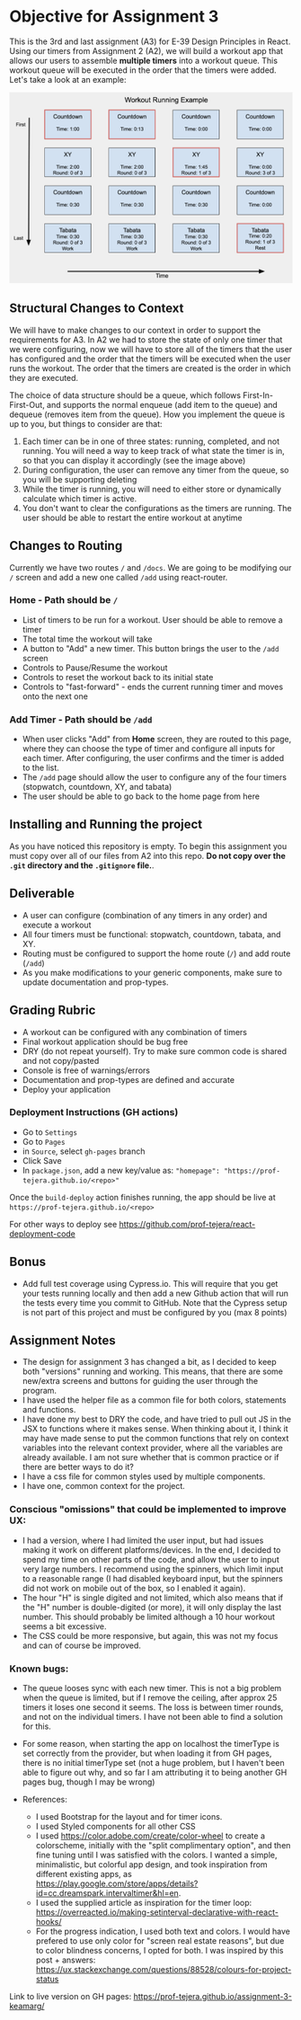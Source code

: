 # Objective for Assignment 3

This is the 3rd and last assignment (A3) for E-39 Design Principles in React. Using our timers from Assignment 2 (A2), we will build a workout app that allows our users to assemble **multiple timers** into a workout queue. This workout queue will be executed in the order that the timers were added. Let's take a look at an example:

![Workout example 1](images/example_workout.png)

## Structural Changes to Context

We will have to make changes to our context in order to support the requirements for A3. In A2 we had to store the state of only one timer that we were configuring, now we will have to store all of the timers that the user has configured and the order that the timers will be executed when the user runs the workout. The order that the timers are created is the order in which they are executed.

The choice of data structure should be a queue, which follows First-In-First-Out, and supports the normal enqueue (add item to the queue) and dequeue (removes item from the queue). How you implement the queue is up to you, but things to consider are that:

1. Each timer can be in one of three states: running, completed, and not running. You will need a way to keep track of what state the timer is in, so that you can display it accordingly (see the image above)
2. During configuration, the user can remove any timer from the queue, so you will be supporting deleting
3. While the timer is running, you will need to either store or dynamically calculate which timer is active.
4. You don't want to clear the configurations as the timers are running. The user should be able to restart the entire workout at anytime

## Changes to Routing

Currently we have two routes `/` and `/docs`. We are going to be modifying our `/` screen and add a new one called `/add` using react-router.

### Home - Path should be `/`

- List of timers to be run for a workout. User should be able to remove a timer
- The total time the workout will take
- A button to "Add" a new timer. This button brings the user to the `/add` screen
- Controls to Pause/Resume the workout
- Controls to reset the workout back to its initial state
- Controls to "fast-forward" - ends the current running timer and moves onto the next one

### Add Timer - Path should be `/add`

- When user clicks "Add" from **Home** screen, they are routed to this page, where they can choose the type of timer and configure all inputs for each timer. After configuring, the user confirms and the timer is added to the list.
- The `/add` page should allow the user to configure any of the four timers (stopwatch, countdown, XY, and tabata)
- The user should be able to go back to the home page from here

## Installing and Running the project

As you have noticed this repository is empty. To begin this assignment you must copy over all of our files from A2 into this repo. **Do not copy over the `.git` directory and the `.gitignore` file.**.

## Deliverable

- A user can configure (combination of any timers in any order) and execute a workout
- All four timers must be functional: stopwatch, countdown, tabata, and XY.
- Routing must be configured to support the home route (`/`) and add route (`/add`)
- As you make modifications to your generic components, make sure to update documentation and prop-types.

## Grading Rubric

- A workout can be configured with any combination of timers
- Final workout application should be bug free
- DRY (do not repeat yourself). Try to make sure common code is shared and not copy/pasted
- Console is free of warnings/errors
- Documentation and prop-types are defined and accurate
- Deploy your application

### Deployment Instructions (GH actions)

- Go to `Settings`
- Go to `Pages`
- in `Source`, select `gh-pages` branch
- Click Save
- In `package.json`, add a new key/value as: `"homepage": "https://prof-tejera.github.io/<repo>"`

Once the `build-deploy` action finishes running, the app should be live
at `https://prof-tejera.github.io/<repo>`

For other ways to deploy see https://github.com/prof-tejera/react-deployment-code

## Bonus

- Add full test coverage using Cypress.io. This will require that you get your tests running locally and then add a new Github action that will run the tests every time you commit to GitHub. Note that the Cypress setup is not part of this project and must be configured by you (max 8 points)

## Assignment Notes

- The design for assignment 3 has changed a bit, as I decided to keep both "versions" running and working. This means, that there are some new/extra screens and buttons for guiding the user through the program.
- I have used the helper file as a common file for both colors, statements and functions.
- I have done my best to DRY the code, and have tried to pull out JS in the JSX to functions where it makes sense. When thinking about it, I think it may have made sense to put the common functions that rely on context variables into the relevant context provider, where all the variables are already available. I am not sure whether that is common practice or if there are better ways to do it?
- I have a css file for common styles used by multiple components.
- I have one, common context for the project.

### Conscious "omissions" that could be implemented to improve UX:

- I had a version, where I had limited the user input, but had issues making it work on different platforms/devices. In the end, I decided to spend my time on other parts of the code, and allow the user to input very large numbers. I recommend using the spinners, which limit input to a reasonable range (I had disabled keyboard input, but the spinners did not work on mobile out of the box, so I enabled it again).
- The hour "H" is single digited and not limited, which also means that if the "H" number is double-digited (or more), it will only display the last number. This should probably be limited although a 10 hour workout seems a bit excessive.
- The CSS could be more responsive, but again, this was not my focus and can of course be improved.

### Known bugs:

- The queue looses sync with each new timer. This is not a big problem when the queue is limited, but if I remove the ceiling, after approx 25 timers it loses one second it seems. The loss is between timer rounds, and not on the individual timers. I have not been able to find a solution for this.
- For some reason, when starting the app on localhost the timerType is set correctly from the provider, but when loading it from GH pages, there is no initial timerType set (not a huge problem, but I haven't been able to figure out why, and so far I am attributing it to being another GH pages bug, though I may be wrong)

- References:
  - I used Bootstrap for the layout and for timer icons.
  - I used Styled components for all other CSS
  - I used https://color.adobe.com/create/color-wheel to create a colorscheme, initially with the "split complimentary option", and then fine tuning until I was satisfied with the colors. I wanted a simple, minimalistic, but colorful app design, and took inspiration from different existing apps, as https://play.google.com/store/apps/details?id=cc.dreamspark.intervaltimer&hl=en.
  - I used the supplied article as inspiration for the timer loop: https://overreacted.io/making-setinterval-declarative-with-react-hooks/
  - For the progress indication, I used both text and colors. I would have prefered to use only color for "screen real estate reasons", but due to color blindness concerns, I opted for both. I was inspired by this post + answers: https://ux.stackexchange.com/questions/88528/colours-for-project-status

Link to live version on GH pages: https://prof-tejera.github.io/assignment-3-keamarg/
